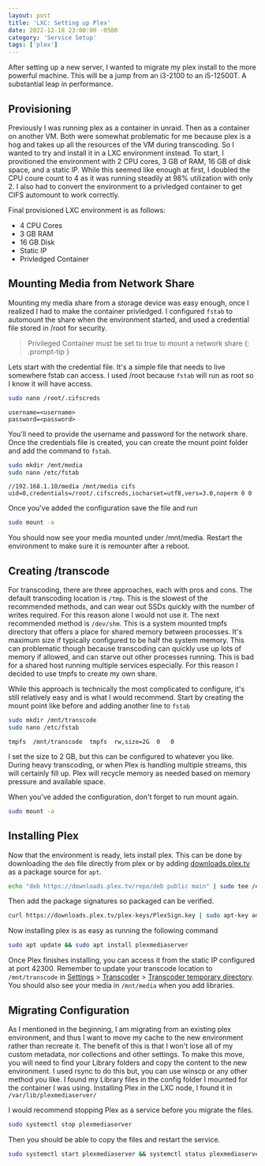 ```yaml
---
layout: post
title: 'LXC: Setting up Plex'
date: 2022-12-18 23:00:00 -0500
category: 'Service Setup'
tags: ['plex']
---
```


After setting up a new server, I wanted to migrate my plex install to the more powerful machine. This will be a jump from an i3-2100 to an i5-12500T. A substantial leap in performance.

<!--more-->

## Provisioning

Previously I was running plex as a container in unraid. Then as a container on another VM. Both were somewhat problematic for me because plex is a hog and takes up all the resources of the VM during transcoding. So I wanted to try and install it in a LXC environment instead. To start, I provitioned the environment with 2 CPU cores, 3 GB of RAM, 16 GB of disk space, and a static IP. While this seemed like enough at first, I doubled the CPU coure count to 4 as it was running steadily at 98% utilization with only 2. I also had to convert the environment to a privledged container to get CIFS automount to work correctly.

Final provisioned LXC environment is as follows:

- 4 CPU Cores
- 3 GB RAM
- 16 GB Disk
- Static IP
- Privledged Container

## Mounting Media from Network Share

Mounting my media share from a storage device was easy enough, once I realized I had to make the container privledged. I configured `fstab` to automount the share when the environment started, and used a credential file stored in /root for security.

> Privileged Container must be set to true to mount a network share
{: .prompt-tip }

Lets start with the credential file. It's a simple file that needs to live somewhere fstab can access. I used /root because `fstab` will run as root so I know it will have access.

```bash
sudo nano /root/.cifscreds
```

```text
username=<username>
password=<password>
```

You'll need to provide the username and password for the network share. Once the credentials file is created, you can create the mount point folder and add the command to `fstab`.

```bash
sudo mkdir /mnt/media
sudo nano /etc/fstab
```

```
//192.168.1.10/media /mnt/media cifs uid=0,credentials=/root/.cifscreds,iocharset=utf8,vers=3.0,noperm 0 0
```

Once you've added the configuration save the file and run

```bash
sudo mount -a
```

You should now see your media mounted under /mnt/media. Restart the environment to make sure it is remounter after a reboot.

## Creating /transcode

For transcoding, there are three approaches, each with pros and cons. The default transcoding location is `/tmp`. This is the slowest of the recommended methods, and can wear out SSDs quickly with the number of writes required. For this reason alone I would not use it. The next recommended method is `/dev/shm`. This is a system mounted tmpfs directory that offers a place for shared memory between processes. It's maximum size if typically configured to be half the system memory. This can problematic though because transcoding can quickly use up lots of memory if allowed, and can starve out other processes running. This is bad for a shared host running multiple services especially. For this reason I decided to use tmpfs to create my own share.

While this approach is technically the most complicated to configure, it's still relatively easy and is what I would recommend. Start by creating the mount point like before and adding another line to `fstab`

```bash
sudo mkdir /mnt/transcode
sudo nano /etc/fstab
```

```
tmpfs  /mnt/transcode  tmpfs  rw,size=2G  0   0
```

I set the size to 2 GB, but this can be configured to whatever you like. During heavy transcoding, or when Plex is handling multiple streams, this will certainly fill up. Plex will recycle memory as needed based on memory pressure and available space.

When you've added the configuration, don't forget to run mount again.

```bash
sudo mount -a
```

## Installing Plex

Now that the environment is ready, lets install plex. This can be done by downloading the `deb` file directly from plex or by adding [downloads.plex.tv](https://downloads.plex.tv) as a package source for `apt`.

```bash
echo "deb https://downloads.plex.tv/repo/deb public main" | sudo tee /etc/apt/sources.list.d/plexmediaserver.list
```

Then add the package signatures so packaged can be verified.

```bash
curl https://downloads.plex.tv/plex-keys/PlexSign.key | sudo apt-key add -
```

Now installing plex is as easy as running the following command

```bash
sudo apt update && sudo apt install plexmediaserver
```

Once Plex finishes installing, you can access it from the static IP configured at port 42300. Remember to update your transcode location to `/mnt/transcode` in <u>Settings</u> > <u>Transcoder</u> > <u>Transcoder temporary directory</u>. You should also see your media in `/mnt/media` when you add libraries.

## Migrating Configuration

As I mentioned in the beginning, I am migrating from an existing plex environment, and thus I want to move my cache to the new environment rather than recreate it. The benefit of this is that I won't lose all of my custom metadata, nor collections and other settings. To make this move, you will need to find your Library folders and copy the content to the new environment. I used rsync to do this but, you can use winscp or any other method you like. I found my Library files in the config folder I mounted for the container I was using. Installing Plex in the LXC node, I found it in `/var/lib/plexmediaserver/`

I would recommend stopping Plex as a service before you migrate the files.

```bash
sudo systemctl stop plexmediaserver
```

Then you should be able to copy the files and restart the service.

```bash
sudo systemctl start plexmediaserver && systemctl status plexmediaserver
```